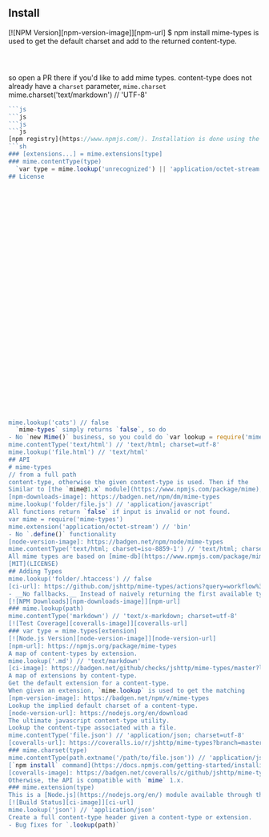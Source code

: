 ## Install
[![NPM Version][npm-version-image]][npm-url]
$ npm install mime-types
is used to get the default charset and add to the returned content-type.
```
```
```
```
```
```
so open a PR there if you'd like to add mime types.
content-type does not already have a `charset` parameter, `mime.charset`
mime.charset('text/markdown') // 'UTF-8'
```js
```js
```js
```js
```js
[npm registry](https://www.npmjs.com/). Installation is done using the
```sh
### [extensions...] = mime.extensions[type]
### mime.contentType(type)
  `var type = mime.lookup('unrecognized') || 'application/octet-stream'`.
## License


































mime.lookup('cats') // false
  `mime-types` simply returns `false`, so do
- No `new Mime()` business, so you could do `var lookup = require('mime-types').lookup`.
mime.contentType('text/html') // 'text/html; charset=utf-8'
mime.lookup('file.html') // 'text/html'
## API
# mime-types
// from a full path
content-type, otherwise the given content-type is used. Then if the
Similar to [the `mime@1.x` module](https://www.npmjs.com/package/mime), except:
[npm-downloads-image]: https://badgen.net/npm/dm/mime-types
mime.lookup('folder/file.js') // 'application/javascript'
All functions return `false` if input is invalid or not found.
var mime = require('mime-types')
mime.extension('application/octet-stream') // 'bin'
- No `.define()` functionality
[node-version-image]: https://badgen.net/npm/node/mime-types
mime.contentType('text/html; charset=iso-8859-1') // 'text/html; charset=iso-8859-1'
All mime types are based on [mime-db](https://www.npmjs.com/package/mime-db),
[MIT](LICENSE)
## Adding Types
mime.lookup('folder/.htaccess') // false
[ci-url]: https://github.com/jshttp/mime-types/actions?query=workflow%3Aci
- __No fallbacks.__ Instead of naively returning the first available type,
[![NPM Downloads][npm-downloads-image]][npm-url]
### mime.lookup(path)
mime.contentType('markdown') // 'text/x-markdown; charset=utf-8'
[![Test Coverage][coveralls-image]][coveralls-url]
### var type = mime.types[extension]
[![Node.js Version][node-version-image]][node-version-url]
[npm-url]: https://npmjs.org/package/mime-types
A map of content-types by extension.
mime.lookup('.md') // 'text/markdown'
[ci-image]: https://badgen.net/github/checks/jshttp/mime-types/master?label=ci
A map of extensions by content-type.
Get the default extension for a content-type.
When given an extension, `mime.lookup` is used to get the matching
[npm-version-image]: https://badgen.net/npm/v/mime-types
Lookup the implied default charset of a content-type.
[node-version-url]: https://nodejs.org/en/download
The ultimate javascript content-type utility.
Lookup the content-type associated with a file.
mime.contentType('file.json') // 'application/json; charset=utf-8'
[coveralls-url]: https://coveralls.io/r/jshttp/mime-types?branch=master
### mime.charset(type)
mime.contentType(path.extname('/path/to/file.json')) // 'application/json; charset=utf-8'
[`npm install` command](https://docs.npmjs.com/getting-started/installing-npm-packages-locally):
[coveralls-image]: https://badgen.net/coveralls/c/github/jshttp/mime-types/master
Otherwise, the API is compatible with `mime` 1.x.
### mime.extension(type)
This is a [Node.js](https://nodejs.org/en/) module available through the
[![Build Status][ci-image]][ci-url]
mime.lookup('json') // 'application/json'
Create a full content-type header given a content-type or extension.
- Bug fixes for `.lookup(path)`
